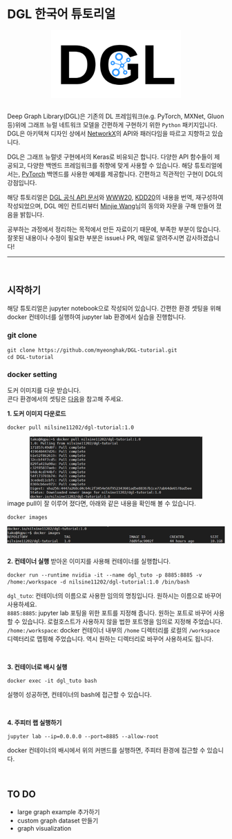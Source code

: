 


DGL 한국어 튜토리얼
==============================================

<center><img src="/asset/dgl_logo.png" align="center" alt="drawing" width="300"/></center>    

<br/>

Deep Graph Library(DGL)은 기존의 DL 프레임워크(e.g. PyTorch, MXNet, Gluon 등)위에 그래프 뉴럴 네트워크 모델을 간편하게 구현하기 위한 `Python` 패키지입니다. DGL은 아키텍쳐 디자인 상에서 [NetworkX](https://networkx.org/)의 API와 패러다임을 따르고 지향하고 있습니다.  


DGL은 그래프 뉴럴넷 구현에서의 Keras로 비유되곤 합니다. 다양한 API 함수들이 제공되고, 다양한 백엔드 프레임워크를 취향에 맞게 사용할 수 있습니다. 해당 튜토리얼에서는, [PyTorch](https://pytorch.org/) 백엔드를 사용한 예제를 제공합니다. 간편하고 직관적인 구현이 DGL의 강점입니다.  

해당 튜토리얼은 [DGL 공식 API 문서](https://docs.dgl.ai/en/latest/new-tutorial/)와 [WWW20](https://github.com/dglai/WWW20-Hands-on-Tutorial), [KDD20](https://github.com/dglai/KDD20-Hands-on-Tutorial)의 내용을 번역, 재구성하여 작성되었으며, DGL 메인 컨트리뷰터 [Minjie Wang](https://github.com/jermainewang)님의 동의와 자문을 구해 만들어 졌음을 밝힙니다.  

공부하는 과정에서 정리하는 목적에서 만든 자료이기 때문에, 부족한 부분이 많습니다.  
잘못된 내용이나 수정이 필요한 부분은 issue나 PR, 메일로 알려주시면 감사하겠습니다!  



----


<br>


## 시작하기

해당 튜토리얼은 jupyter notebook으로 작성되어 있습니다. 간편한 환경 셋팅을 위해 docker 컨테이너를 실행하여 jupyter lab 환경에서 실습을 진행합니다.  

### git clone

```
git clone https://github.com/myeonghak/DGL-tutorial.git
cd DGL-tutorial
```

### docker setting  
도커 이미지를 다운 받습니다.  
콘다 환경에서의 셋팅은 [다음](https://docs.dgl.ai/en/0.4.x/install/)을 참고해 주세요.  


**1. 도커 이미지 다운로드**
```
docker pull nilsine11202/dgl-tutorial:1.0
```
<center><img src="/asset/docker_pull.png" align="center" alt="drawing" width="400"/></center>    
image pull이 잘 이루어 졌다면, 아래와 같은 내용을 확인해 볼 수 있습니다.   


```
docker images
```  


<center><img src="/asset/docker_images.png" align="center" alt="drawing" width="600"/></center>    



<br/>



**2. 컨테이너 실행**
받아온 이미지를 사용해 컨테이너를 실행합니다.  

```
docker run --runtime nvidia -it --name dgl_tuto -p 8885:8885 -v /home:/workspace -d nilsine11202/dgl-tutorial:1.0 /bin/bash
```
`dgl_tuto`: 컨테이너의 이름으로 사용한 임의의 명칭입니다. 원하시는 이름으로 바꾸어 사용하세요.  
`8885:8885`: jupyter lab 포팅을 위한 포트를 지정해 줍니다. 원하는 포트로 바꾸어 사용할 수 있습니다. 로컬호스트가 사용하지 않을 법한 포트명을 임의로 지정해 주었습니다.  
`/home:/workspace`: docker 컨테이너 내부의 `/home` 디렉터리를 로컬의 `/workspace` 디렉터리로 맵핑해 주었습니다. 역시 원하는 디렉터리로 바꾸어 사용하셔도 됩니다.  

<br/>

**3. 컨테이너로 배시 실행**
```
docker exec -it dgl_tuto bash
```
실행이 성공하면, 컨테이너의 bash에 접근할 수 있습니다.  

<br/>

**4. 주피터 랩 실행하기**
```
jupyter lab --ip=0.0.0.0 --port=8885 --allow-root
```
docker 컨테이너의 배시에서 위의 커맨드를 실행하면, 주피터 환경에 접근할 수 있습니다.  


<br/>


## TO DO  

* large graph example 추가하기
* custom graph dataset 만들기
* graph visualization
